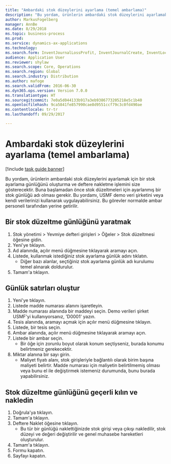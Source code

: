 ```yaml
--- 
title: "Ambardaki stok düzeylerini ayarlama (temel ambarlama)"
description: "Bu yordam, ürünlerin ambardaki stok düzeylerini ayarlamak için bir stok ayarlama günlüğünü oluşturma ve deftere nakletme işlemini size gösterecektir."
author: MarkusFogelberg
manager: AnnBe
ms.date: 8/29/2018
ms.topic: business-process
ms.prod: 
ms.service: dynamics-ax-applications
ms.technology: 
ms.search.form: InventJournalLossProfit, InventJournalCreate, InventLocationIdLookup
audience: Application User
ms.reviewer: shylaw
ms.search.scope: Core, Operations
ms.search.region: Global
ms.search.industry: Distribution
ms.author: mafoge
ms.search.validFrom: 2016-06-30
ms.dyn365.ops.version: Version 7.0.0
ms.translationtype: HT
ms.sourcegitcommit: 7e0a5d044133b917a3eb9386773205218e5c1b40
ms.openlocfilehash: 9ca5841fe857990cae8d9551ccf79c3c0fd490ae
ms.contentlocale: tr-tr
ms.lasthandoff: 09/29/2017

---
```

# <a name="adjust-stock-levels-in-the-warehouse-basic-warehousing"></a>Ambardaki stok düzeylerini ayarlama (temel ambarlama)

[!include [task guide banner](../../includes/task-guide-banner.md)]

Bu yordam, ürünlerin ambardaki stok düzeylerini ayarlamak için bir stok ayarlama günlüğünü oluşturma ve deftere nakletme işlemini size gösterecektir. Buna başlamadan önce stok düzeltmeleri için ayarlanmış bir stok günlüğü adı olması gerekir. Bu yordamı, USMF demo veri şirketini veya kendi verilerinizi kullanarak uygulayabilirsiniz. Bu görevler normalde ambar personeli tarafından yerine getirilir.


## <a name="create-an-inventory-adjustment-journal"></a>Bir stok düzeltme günlüğünü yaratmak
1. Stok yönetimi > Yevmiye defteri girişleri > Öğeler > Stok düzeltmesi öğesine gidin.
2. Yeni'ye tıklayın.
3. Ad alanında, açılır menü düğmesine tıklayarak aramayı açın.
4. Listede, kullanmak istediğiniz stok ayarlama günlük adını tıklatın.
    * Diğer bazı alanlar, seçtiğiniz stok ayarlama günlük adı kurulumu temel alınarak doldurulur.  
5. Tamam'a tıklayın.

## <a name="create-journal-lines"></a>Günlük satırları oluştur
1. Yeni'ye tıklayın.
2. Listede madde numarası alanını işaretleyin.
3. Madde numarası alanında bir maddeyi seçin. Demo verileri şirket USMF'yi kullanıyorsanız, 'D0001' yazın.
4. Tesis alanında, aramayı açmak için açılır menü düğmesine tıklayın.
5. Listede, bir tesis seçin.
6. Ambar alanında, açılır menü düğmesine tıklayarak aramayı açın.
7. Listede bir ambar seçin.
    * Bir öğe için zorunlu boyut olarak konum seçtiyseniz, burada konumu belirtmeniz gerekecektir.  
8. Miktar alanına bir sayı girin.
    * Maliyet fiyatı alanı, stok girişleriyle bağlantılı olarak birim başına maliyeti belirtir. Madde numarası için maliyetin belirtilmemiş olması veya bunu el ile değiştirmek istemeniz durumunda, bunu burada yapabilirsiniz.  

## <a name="validate-and-post-the-inventory-adjustment-journal"></a>Stok düzeltme günlüğünü geçerli kılın ve nakledin
1. Doğrula'ya tıklayın.
2. Tamam'a tıklayın.
3. Deftere Naklet öğesine tıklayın.
    * Bu tür bir günlüğü naklettiğinizde stok girişi veya çıkışı nakledilir, stok düzeyi ve değeri değiştirilir ve genel muhasebe hareketleri oluşturulur.  
4. Tamam'a tıklayın.
5. Formu kapatın.
6. Sayfayı kapatın.


